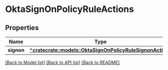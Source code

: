 # OktaSignOnPolicyRuleActions

## Properties
Name | Type | Description | Notes
------------ | ------------- | ------------- | -------------
**signon** | [***cratecrate::models::OktaSignOnPolicyRuleSignonActions**](OktaSignOnPolicyRuleSignonActions.md) |  | [optional] 

[[Back to Model list]](../README.md#documentation-for-models) [[Back to API list]](../README.md#documentation-for-api-endpoints) [[Back to README]](../README.md)


